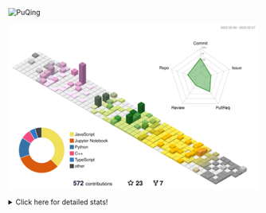 ![PuQing](https://user-images.githubusercontent.com/27223114/171565019-9a56fae6-b08b-421f-99db-7e830da42371.png)

![](./profile-3d-contrib/profile-season-animate.svg)

<details>
<summary>Click here for detailed stats!</summary>

<!--START_SECTION:waka-->
**I'm a Night 🦉** 

```text
🌞 Morning       43 commits       ██░░░░░░░░░░░░░░░░░░░░░░░   11.05 % 
🌆 Daytime      126 commits       ████████░░░░░░░░░░░░░░░░░   32.39 % 
🌃 Evening      115 commits       ███████░░░░░░░░░░░░░░░░░░   29.56 % 
🌙 Night        105 commits       ██████░░░░░░░░░░░░░░░░░░░   26.99 % 

```


📊 **This Week I Spent My Time On** 

```text
💬 Programming Languages: 
JSON                     1 min               ████████████████████░░░░░   82.44 % 
Python                   0 secs              ████░░░░░░░░░░░░░░░░░░░░░   17.56 % 

🔥 Editors: 
VS Code                  1 min               █████████████████████████   100.00 % 

💻 Operating System: 
Mac                      1 min               █████████████████████████   100.00 % 

```


<!--END_SECTION:waka-->
</details>
